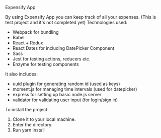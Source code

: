 Expensify App

By using Expensify App you can keep track of all your expenses. (This is test project and it's not completed yet)
Technologies used:
- Webpack for bundling
- Babel
- React + Redux
- React Dates for including DatePicker Component
- Sass
- Jest for testing actions, reducers etc.
- Enzyme for testing components

It also includes:
- uuid plugin for generating random id (used as keys)
- moment.js for managing time intervals (used for datepicker)
- express for setting up basic node.js server
- validator for validating user input (for login/sign in)

To install the project:
1. Clone it to your local machine.
2. Enter the directory.
3. Run yarn install

